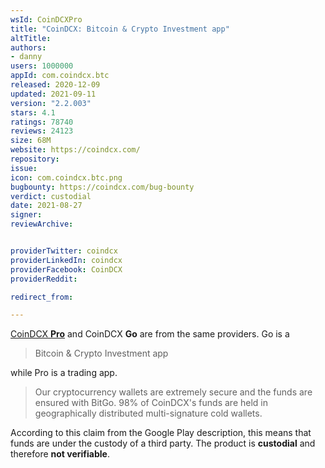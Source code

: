 ```yaml
---
wsId: CoinDCXPro
title: "CoinDCX: Bitcoin & Crypto Investment app"
altTitle: 
authors:
- danny
users: 1000000
appId: com.coindcx.btc
released: 2020-12-09
updated: 2021-09-11
version: "2.2.003"
stars: 4.1
ratings: 78740
reviews: 24123
size: 68M
website: https://coindcx.com/
repository: 
issue: 
icon: com.coindcx.btc.png
bugbounty: https://coindcx.com/bug-bounty
verdict: custodial
date: 2021-08-27
signer: 
reviewArchive:


providerTwitter: coindcx
providerLinkedIn: coindcx
providerFacebook: CoinDCX
providerReddit: 

redirect_from:

---
```



[CoinDCX **Pro**](https://walletscrutiny.com/android/com.coindcx) and CoinDCX **Go** are from the same providers. Go is a

> Bitcoin & Crypto Investment app

while Pro is a trading app.

> Our cryptocurrency wallets are extremely secure and the funds are ensured with BitGo. 98% of CoinDCX's funds are held in geographically distributed multi-signature cold wallets.

According to this claim from the Google Play description, this means that funds are under the custody of a third party. The product is **custodial** and therefore **not verifiable**.

